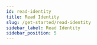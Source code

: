```yaml
---
id: read-identity
title: Read Identity
slug: /get-started/read-identity
sidebar_label: Read Identity
sidebar_position: 5
---
```

